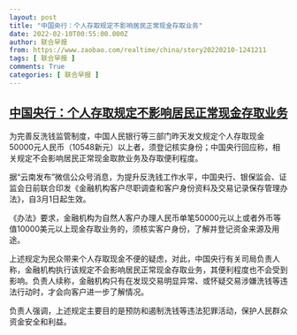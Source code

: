 ```yaml
---
layout: post
title: "中国央行：个人存取规定不影响居民正常现金存取业务"
date: 2022-02-10T00:55:00.000Z
author: 联合早报
from: https://www.zaobao.com/realtime/china/story20220210-1241211
tags: [ 联合早报 ]
comments: True
categories: [ 联合早报 ]
---
```

<!--1644454500000-->
[中国央行：个人存取规定不影响居民正常现金存取业务](https://www.zaobao.com/realtime/china/story20220210-1241211)
------

<div>
<p>为完善反洗钱监管制度，中国人民银行等三部门昨天发文规定个人存取现金50000元人民币（10548新元）以上者，须登记核实身份；中国央行回应称，相关规定不会影响居民正常现金取款业务及存取便利程度。</p><p>据“云南发布”微信公众号消息，为提升反洗钱工作水平，中国央行、银保监会、证监会日前联合印发《金融机构客户尽职调查和客户身份资料及交易记录保存管理办法》，自3月1日起生效。</p><p>《办法》要求，金融机构为自然人客户办理人民币单笔50000元以上或者外币等值10000美元以上现金存取业务的，须核实客户身份，了解并登记资金来源及用途。</p><section id="imu"><div id="dfp-ad-imu1">        </div></section><p>上述规定为民众带来个人存取现金不便的疑虑，对此，中国央行有关司局负责人称，金融机构执行该规定不会影响居民正常现金存取业务，其便利程度也不会受到影响。负责人续称，金融机构只有在发现交易明显异常、或怀疑交易涉嫌洗钱等违法行动时，才会向客户进一步了解情况。</p><p>负责人强调，上述规定主要目的是预防和遏制洗钱等违法犯罪活动，保护人民群众资金安全和利益。</p>      <div class="cx_paywall_placeholder" id="sph_cdp_40"></div>
</div>
